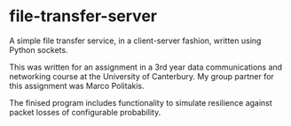 file-transfer-server
====================

A simple file transfer service, in a client-server fashion, written using Python sockets.

This was written for an assignment in a 3rd year data communications and networking course at the University of Canterbury. My group partner for this assignment was Marco Politakis.

The finised program includes functionality to simulate resilience against packet losses of configurable probability.